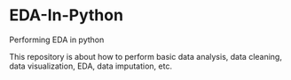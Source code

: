 # EDA-In-Python
Performing EDA in python

This repository is about how to perform basic data analysis, data cleaning, data visualization, EDA, data imputation, etc.
